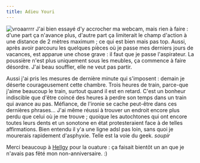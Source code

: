 ```yaml
---
title: Adieu Youri
---
```


![vroaarrrr](http://static.cyprio.net/wtf/old_pics/cam/2004-02/thb_cam_040204142758.jpg)
J'ai bien essayé d'y accrocher ma webcam, mais rien à faire : d'une part ça
n'avance plus, d'autre part ça limiterait le champ d'action à une distance de
2 mètres maximum ; ce qui est bien mais pas top. Aussi, après avoir parcouru
les quelques pièces où je passe mes derniers jours de vacances, est apparue
une chose grave : il faut que je passe l'aspirateur. La poussière n'est plus
uniquement sous les meubles, ça commence à faire désordre. J'ai beau souffler,
elle ne veut pas partir.

Aussi j'ai pris les mesures de dernière minute qui s'imposent : demain je
déserte courageusement cette chambre. Trois heures de train, parce-que j'aime
beaucoup le train, surtout quand il est en retard. C'est un bonheur indiscible
que d'être coincé des heures à perdre son temps dans un train qui avance au
pas. Méfiance, de l'ironie se cache peut-être dans ces dernières phrases...
J'ai même réussi à trouver un endroit encore plus perdu que celui où je me
trouve ; quoique les autochtones qui ont encore toutes leurs dents et un
sonotone en état protesteraient face à de telles affirmations. Bien entendu il
y'a une ligne adsl pas loin, sans quoi je mourerais rapidement d'asphyxie.
Telle est la voie du geek. *soupir*

Merci beaucoup à [Hellgy](http://weblog.redisdead.net) pour la ouature : ça
faisait bientôt un an que je n'avais pas fêté mon non-anniversaire. :)

